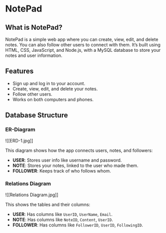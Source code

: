 # NotePad

## What is NotePad?

NotePad is a simple web app where you can create, view, edit, and delete notes. You can also follow other users to connect with them. It’s built using HTML, CSS, JavaScript, and Node.js, with a MySQL database to store your notes and user information.

## Features

- Sign up and log in to your account.
- Create, view, edit, and delete your notes.
- Follow other users.
- Works on both computers and phones.

## Database Structure

### ER-Diagram

![[ERD-1.jpg]]

This diagram shows how the app connects users, notes, and followers:

- **USER**: Stores user info like username and password.
- **NOTE**: Stores your notes, linked to the user who made them.
- **FOLLOWER**: Keeps track of who follows whom.

### Relations Diagram

![[Relations Diagram.jpg]]

This shows the tables and their columns:

- **USER**: Has columns like `UserID`, `UserName`, `Email`.
- **NOTE**: Has columns like `NoteID`, `Content`, `UserID`.
- **FOLLOWER**: Has columns like `FollowerID`, `UserID`, `FollowingID`.